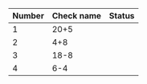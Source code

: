 | Number | Check name | Status |        
|--------|------------|--|
| 1      | 20+5       |  |
| 2      | 4+8        |  |
| 3      | 18-8       |  |
| 4      | 6-4        |  |